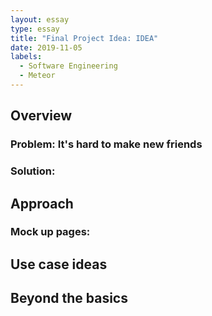 ```yaml
---
layout: essay
type: essay
title: "Final Project Idea: IDEA"
date: 2019-11-05
labels:
  - Software Engineering
  - Meteor
---
```


## Overview

  ### Problem: It's hard to make new friends
  
  ### Solution:

## Approach

  ### Mock up pages:

## Use case ideas

## Beyond the basics
